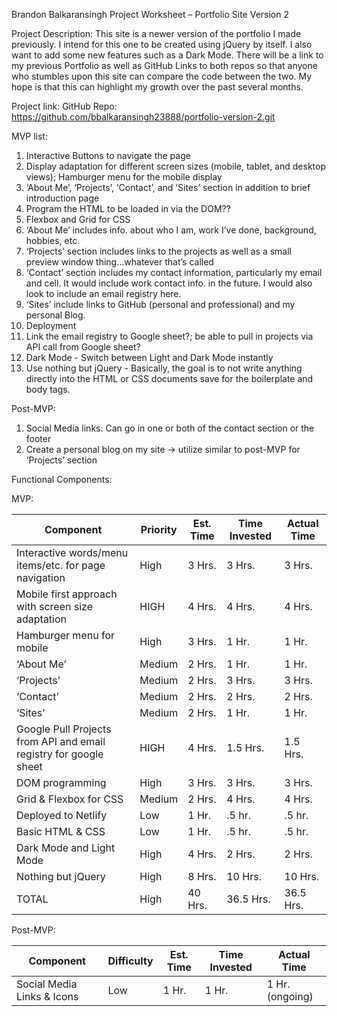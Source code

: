 Brandon Balkaransingh
Project Worksheet – Portfolio Site Version 2


Project Description: This site is a newer version of the portfolio I made previously. I intend for this one to be created using jQuery by itself. I also want to add some new features such as a Dark Mode. There will be a link to my previous Portfolio as well as GitHub Links to both repos so that anyone who stumbles upon this site can compare the code between the two. My hope is that this can highlight my growth over the past several months. 

Project link: 
GitHub Repo: https://github.com/bbalkaransingh23888/portfolio-version-2.git

 
MVP list:
1)	Interactive Buttons to navigate the page
2)	Display adaptation for different screen sizes (mobile, tablet, and desktop views); Hamburger menu for the mobile display
3)	‘About Me’, ‘Projects’, ‘Contact’, and ‘Sites’ section in addition to brief introduction page
4)	Program the HTML to be loaded in via the DOM??
5)	Flexbox and Grid for CSS
6)	‘About Me’ includes info. about who I am, work I’ve done, background, hobbies, etc.
7)	‘Projects’ section includes links to the projects as well as a small preview window thing…whatever that’s called
8)	‘Contact’ section includes my contact information, particularly my email and cell. It would include work contact info. in the future. I would also look to include an email registry here. 
9)	‘Sites’ include links to GitHub (personal and professional) and my personal Blog.
10)	 Deployment 
11)	 Link the email registry to Google sheet?; be able to pull in projects via API call from Google sheet?
12) Dark Mode - Switch between Light and Dark Mode instantly
13) Use nothing but jQuery - Basically, the goal is to not write anything directly into the HTML or CSS documents save for the boilerplate and body tags. 



Post-MVP: 
1)	Social Media links: Can go in one or both of the contact section or the footer
2)	Create a personal blog on my site -> utilize similar to post-MVP for ‘Projects’ section 


Functional Components: 

MVP:

|Component|Priority|Est. Time|Time Invested|Actual Time|
|---------|--------|---------|-------------|-----------|
|Interactive words/menu items/etc. for page navigation|High|3 Hrs.|3 Hrs.|3 Hrs.| 		
|Mobile first approach with screen size adaptation|HIGH|4 Hrs.|4 Hrs.|4 Hrs.| 		
|Hamburger menu for mobile|High|3 Hrs.|1 Hr.|1 Hr.| 		
|‘About Me’|Medium|2 Hrs.|1 Hr.|1 Hr.| 		
|‘Projects’|Medium|2 Hrs.|3 Hrs.|3 Hrs.|		
|‘Contact’|Medium|2 Hrs.|2 Hrs.|2 Hrs.|		
|‘Sites’|Medium|2 Hrs.|1 Hr.|1 Hr.| 		
|Google Pull Projects from API and email registry for google sheet|HIGH|4 Hrs.|1.5 Hrs.|1.5 Hrs.|		
|DOM programming|High|3 Hrs.|3 Hrs.|3 Hrs.|		
|Grid & Flexbox for CSS|Medium|2 Hrs.|4 Hrs.|4 Hrs.|		
|Deployed to Netlify|Low|1 Hr.|.5 hr.|.5 hr.|		
|Basic HTML & CSS|Low|1 Hr.|.5 hr.|.5 hr.|
|Dark Mode and Light Mode|High|4 Hrs.|2 Hrs.|2 Hrs.|
|Nothing but jQuery|High|8 Hrs.|10 Hrs.|10 Hrs.|		
|TOTAL|High|40 Hrs.|36.5 Hrs.|36.5 Hrs.| 		


Post-MVP:

|Component|Difficulty|Est. Time|Time Invested|Actual Time|
|---------|--------------------|---------|-------------|-----------|
|Social Media Links & Icons|Low|1 Hr.|1 Hr.|1 Hr.(ongoing)|

